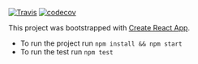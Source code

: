 [![Travis](https://img.shields.io/travis/andres9722/blog.svg)](https://travis-ci.org/andres9722/blog/)
[![codecov](https://codecov.io/gh/andres9722/blog/branch/master/graph/badge.svg)](https://codecov.io/gh/andres9722/blog)

This project was bootstrapped with [Create React App](https://github.com/facebook/create-react-app).

- To run the project run `npm install && npm start`
- To run the test run `npm test`
